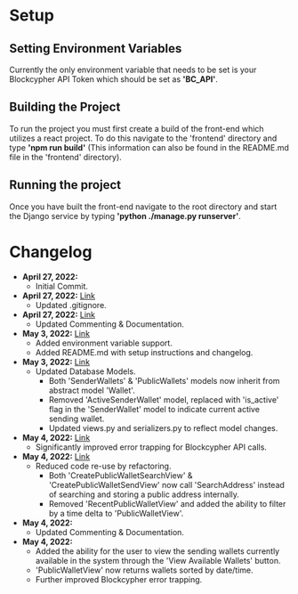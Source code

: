 # Setup

## Setting Environment Variables
Currently the only environment variable that needs to be set is your Blockcypher API Token which should be set as **'BC_API'**.

## Building the Project
To run the project you must first create a build of the front-end which utilizes a react project. To do this navigate to the 'frontend' directory and type **'npm run build'** (This information can also be found in the README.md file in the 'frontend' directory).

## Running the project
Once you have built the front-end navigate to the root directory and start the Django service by typing **'python ./manage.py runserver'**.

# Changelog
- **April 27, 2022:**
  - Initial Commit.
- **April 27, 2022:** [Link](https://github.com/JacksonKeenan/BitcoinDemoApp/commit/224f2664d80128baa0e2390e7f7294d3b70fa99c)
  - Updated .gitignore.
- **April 27, 2022:** [Link](https://github.com/JacksonKeenan/BitcoinDemoApp/commit/90f05a68b71385306f311197bcfe455349bd43d7)
  - Updated Commenting & Documentation.
- **May 3, 2022:** [Link](https://github.com/JacksonKeenan/BitcoinDemoApp/commit/1e826233aa932123fc81fc1a7c1be232ad9ce5af)
  - Added environment variable support.
  - Added README.md with setup instructions and changelog.
- **May 3, 2022:** [Link](https://github.com/JacksonKeenan/BitcoinDemoApp/commit/12e4dcc59e703663494927acce4135ba9c8ae634)
  - Updated Database Models.
    - Both 'SenderWallets' & 'PublicWallets' models now inherit from abstract model 'Wallet'.
    - Removed 'ActiveSenderWallet' model, replaced with 'is_active' flag in the 'SenderWallet' model to indicate current active sending wallet.
    - Updated views.py and serializers.py to reflect model changes.
- **May 4, 2022:** [Link](https://github.com/JacksonKeenan/BitcoinDemoApp/commit/8cf48053549928485279be35c15a07e6e9c1d14f)
  - Significantly improved error trapping for Blockcypher API calls.
- **May 4, 2022:** [Link](https://github.com/JacksonKeenan/BitcoinDemoApp/commit/fab31d8c473b57e1718c38f82a04f9a51a8182e3)
  - Reduced code re-use by refactoring.
    - Both 'CreatePublicWalletSearchView' & 'CreatePublicWalletSendView' now call 'SearchAddress' instead of searching and storing a public address internally.
    - Removed  'RecentPublicWalletView' and added the ability to filter by a time delta to 'PublicWalletView'.
- **May 4, 2022:**
    - Updated Commenting & Documentation.
- **May 4, 2022:**
  - Added the ability for the user to view the sending wallets currently available in the system through the 'View Available Wallets' button.
  - 'PublicWalletView' now returns wallets sorted by date/time.
  - Further improved Blockcypher error trapping.
